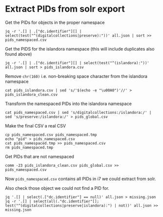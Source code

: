 # Extract PIDs from solr export

Get the PIDs for objects in the proper namespace
```
jq -r '.[] | .["dc.identifier"][] | select(test("^(digitalcollections|preserve):"))' all.json | sort >> pids_namespaced.csv
```

Get the PIDS for the islandora namespace (this will include duplicates also found above)
```
jq -r '.[] | .["dc.identifier"][] | select(test("^(islandora):"))' all.json | sort > pids_islandora.csv
```

Remove `chr(160)` i.e. non-breaking space character from the islandora namespace

```
cat pids_islandora.csv | sed 's/'$(echo -e "\u00A0")'//' > pids_islandora_clean.csv
```

Transform the namespaced PIDs into the islandora namespace

```
cat pids_namespaced.csv | sed 's/digitalcollections:/islandora:/' | sed 's/preserve:/islandora:/' > pids_global.csv
```


Make the final CSV a real CSV
```
cp pids_namespaced.csv pids_namespaced.tmp 
echo "pid" > pids_namespaced.csv
cat pids_namespaced.tmp >> pids_namespaced.csv
rm pids_namespaced.tmp
```

Get PIDs that are not namespaced

```
comm -23 pids_islandora_clean.csv pids_global.csv >> pids_namespaced.csv
```

Now `pids_namespaced.csv` contains all PIDs in i7 we could extract from solr.

Also check those object we could not find a PID for.

```
jq '.[] | select(.["dc.identifier"] == null)' all.json > missing.json
jq -r '.[] | select(all(."dc.identifier"[]; test("^(digitalcollections|preserve|islandora):") | not))' all.json >> missing.json
```
